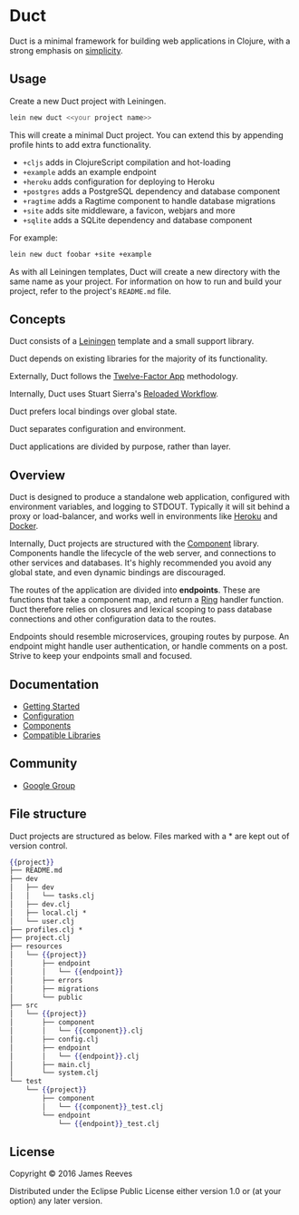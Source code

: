 # Duct

Duct is a minimal framework for building web applications in Clojure,
with a strong emphasis on [simplicity][].

[simplicity]: http://www.infoq.com/presentations/Simple-Made-Easy


## Usage

Create a new Duct project with Leiningen.

```sh
lein new duct <<your project name>>
```

This will create a minimal Duct project. You can extend this by
appending profile hints to add extra functionality.

* `+cljs`     adds in ClojureScript compilation and hot-loading
* `+example`  adds an example endpoint
* `+heroku`   adds configuration for deploying to Heroku
* `+postgres` adds a PostgreSQL dependency and database component
* `+ragtime`  adds a Ragtime component to handle database migrations
* `+site`     adds site middleware, a favicon, webjars and more
* `+sqlite`   adds a SQLite dependency and database component

For example:

```sh
lein new duct foobar +site +example
```

As with all Leiningen templates, Duct will create a new directory with
the same name as your project. For information on how to run and build
your project, refer to the project's `README.md` file.


## Concepts

Duct consists of a [Leiningen][] template and a small support library.

Duct depends on existing libraries for the majority of its functionality.

Externally, Duct follows the [Twelve-Factor App][12-factor] methodology.

Internally, Duct uses Stuart Sierra's [Reloaded Workflow][reloaded].

Duct prefers local bindings over global state.

Duct separates configuration and environment.

Duct applications are divided by purpose, rather than layer.

[leiningen]: https://github.com/technomancy/leiningen
[12-factor]: http://12factor.net/
[reloaded]:  http://thinkrelevance.com/blog/2013/06/04/clojure-workflow-reloaded


## Overview

Duct is designed to produce a standalone web application, configured
with environment variables, and logging to STDOUT. Typically it will
sit behind a proxy or load-balancer, and works well in environments
like [Heroku][] and [Docker][].

Internally, Duct projects are structured with the [Component][]
library. Components handle the lifecycle of the web server, and
connections to other services and databases. It's highly recommended
you avoid any global state, and even dynamic bindings are discouraged.

The routes of the application are divided into **endpoints**. These
are functions that take a component map, and return a [Ring][] handler
function. Duct therefore relies on closures and lexical scoping to
pass database connections and other configuration data to the routes.

Endpoints should resemble microservices, grouping routes by purpose.
An endpoint might handle user authentication, or handle comments on a
post. Strive to keep your endpoints small and focused.

[heroku]:    https://www.heroku.com/
[docker]:    https://www.docker.com/
[component]: https://github.com/stuartsierra/component
[ring]:      https://github.com/ring-clojure/ring


## Documentation

* [Getting Started](https://github.com/weavejester/duct/wiki/Getting-Started)
* [Configuration](https://github.com/weavejester/duct/wiki/Configuration)
* [Components](https://github.com/weavejester/duct/wiki/Components)
* [Compatible Libraries](https://github.com/weavejester/duct/wiki/Compatible-Libraries)


## Community

* [Google Group](https://groups.google.com/forum/#!forum/duct-clojure)


## File structure

Duct projects are structured as below. Files marked with a * are kept
out of version control.

```handlebars
{{project}}
├── README.md
├── dev
│   ├── dev
│   │   └── tasks.clj
│   ├── dev.clj
│   ├── local.clj *
│   └── user.clj
├── profiles.clj *
├── project.clj
├── resources
│   └── {{project}}
│       ├── endpoint
│       │   └── {{endpoint}}
│       ├── errors
│       ├── migrations
│       └── public
├── src
│   └── {{project}}
│       ├── component
│       │   └── {{component}}.clj
│       ├── config.clj
│       ├── endpoint
│       │   └── {{endpoint}}.clj
│       ├── main.clj
│       └── system.clj
└── test
    └── {{project}}
        ├── component
        │   └── {{component}}_test.clj
        └── endpoint
            └── {{endpoint}}_test.clj
```


## License

Copyright © 2016 James Reeves

Distributed under the Eclipse Public License either version 1.0 or (at
your option) any later version.

